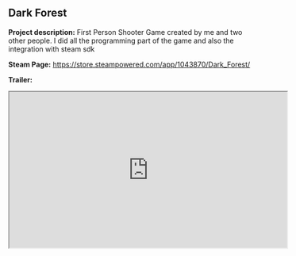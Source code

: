 ## Dark Forest

**Project description:** 
First Person Shooter Game created by me and two other people. I did all the programming part of the game and also the integration with steam sdk

**Steam Page:** 
https://store.steampowered.com/app/1043870/Dark_Forest/

**Trailer:** 
<iframe width="560" height="315" src="https://www.youtube.com/watch?v=9iN9qNbRFwU" frameborder="2" allow="autoplay; encrypted-media" allowfullscreen></iframe>

